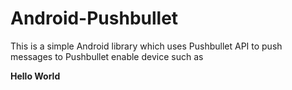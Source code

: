 Android-Pushbullet
==================

This is a simple Android library which uses Pushbullet API to push messages to Pushbullet enable device such as 

<t><b>Hello World</b></t>







